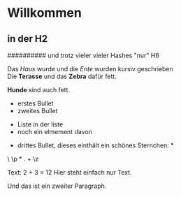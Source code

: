 # Willkommen

## in der H2
########## und trotz vieler vieler Hashes "nur" H6

Das *Haus* wurde und die _Ente_ wurden kursiv geschrieben  
Die __Terasse__ und das **Zebra** dafür fett.

**Hunde** sind auch fett.

- erstes Bullet 
- zweites Bullet
+ Liste in der liste
+ noch ein elmement davon
- drittes Bullet, dieses einthält ein schönes Sternchen: \*

\\ \p \* \. \+ \z

Text: 2 + 3 = 12
Hier steht einfach
nur Text.

Und
das 
ist
ein
zweiter
Paragraph.
